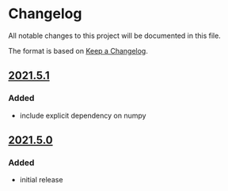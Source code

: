 # Changelog
All notable changes to this project will be documented in this file.

The format is based on [Keep a Changelog](https://keepachangelog.com/).

## [2021.5.1]

### Added
- include explicit dependency on numpy

## [2021.5.0]

### Added
- initial release

[Unreleased]: https://gitlab.com/yaq/yaqd-rgb/-/compare/v2021.5.1...master
[2021.5.1]: https://gitlab.com/yaq/yaqd-rgb/-/compare/v2021.5.0...v2021.5.1
[2021.5.0]: https://gitlab.com/yaq/yaqd-rgb/-/tags/v2021.5.0

